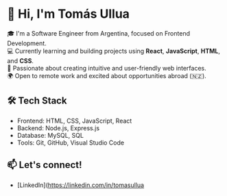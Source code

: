 # 👋 Hi, I'm Tomás Ullua

🎓 I'm a Software Engineer from Argentina, focused on Frontend Development.  
💻 Currently learning and building projects using **React**, **JavaScript**, **HTML**, and **CSS**.  
🌱 Passionate about creating intuitive and user-friendly web interfaces.  
🌍 Open to remote work and excited about opportunities abroad (🇳🇿).  

## 🛠️ Tech Stack
- Frontend: HTML, CSS, JavaScript, React
- Backend: Node.js, Express.js
- Database: MySQL, SQL
- Tools: Git, GitHub, Visual Studio Code

## 📫 Let's connect!
- [LinkedIn](https://linkedin.com/in/tomasullua

